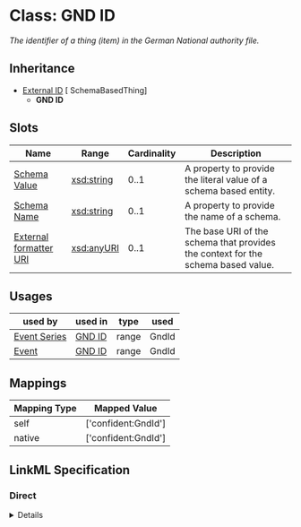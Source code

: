 # Class: GND ID
_The identifier of a thing (item) in the German National authority file._







## Inheritance
* [External ID](ExternalIdentifier.md) [ SchemaBasedThing]
    * **GND ID**



## Slots

| Name | Range | Cardinality | Description  | 
| ---  | --- | --- | --- | 
| [Schema Value](schema_value.md) | [xsd:string](http://www.w3.org/2001/XMLSchema#string) | 0..1 | A property to provide the literal value of a schema based entity.  | 
| [Schema Name](schema_name.md) | [xsd:string](http://www.w3.org/2001/XMLSchema#string) | 0..1 | A property to provide the name of a schema.  | 
| [External formatter URI](schema_base_uri.md) | [xsd:anyURI](http://www.w3.org/2001/XMLSchema#anyURI) | 0..1 | The base URI of the schema that provides the context for the schema based value.  | 


## Usages


| used by | used in | type | used |
| ---  | --- | --- | --- |
| [Event Series](EventSeries.md) | [GND ID](gnd_id.md) | range | GndId |
| [Event](Event.md) | [GND ID](gnd_id.md) | range | GndId |












## Mappings

| Mapping Type | Mapped Value |
| ---  | ---  |
| self | ['confident:GndId'] |
| native | ['confident:GndId'] |


## LinkML Specification

<!-- TODO: investigate https://stackoverflow.com/questions/37606292/how-to-create-tabbed-code-blocks-in-mkdocs-or-sphinx -->

### Direct

<details>
```yaml
name: GndId
description: The identifier of a thing (item) in the German National authority file.
title: GND ID
from_schema: https://raw.githubusercontent.com/TIBHannover/ConfIDent_schema/main/src/linkml/ConfIDent_schema.yaml
is_a: ExternalIdentifier
slot_usage:
  schema_name:
    name: schema_name
    ifabsent: string(GND)
  schema_base_uri:
    name: schema_base_uri
    ifabsent: uri(http://d-nb.info/gnd/)

```
</details>

### Induced

<details>
```yaml
name: GndId
description: The identifier of a thing (item) in the German National authority file.
title: GND ID
from_schema: https://raw.githubusercontent.com/TIBHannover/ConfIDent_schema/main/src/linkml/ConfIDent_schema.yaml
is_a: ExternalIdentifier
slot_usage:
  schema_name:
    name: schema_name
    ifabsent: string(GND)
  schema_base_uri:
    name: schema_base_uri
    ifabsent: uri(http://d-nb.info/gnd/)
attributes:
  schema_value:
    name: schema_value
    description: A property to provide the literal value of a schema based entity.
    title: Schema Value
    from_schema: https://raw.githubusercontent.com/TIBHannover/ConfIDent_schema/main/src/linkml/ConfIDent_schema.yaml
    alias: schema_value
    owner: GndId
    range: string
  schema_name:
    name: schema_name
    description: A property to provide the name of a schema.
    title: Schema Name
    from_schema: https://raw.githubusercontent.com/TIBHannover/ConfIDent_schema/main/src/linkml/ConfIDent_schema.yaml
    ifabsent: string(GND)
    alias: schema_name
    owner: GndId
    range: string
  schema_base_uri:
    name: schema_base_uri
    description: The base URI of the schema that provides the context for the schema
      based value.
    title: External formatter URI
    from_schema: https://raw.githubusercontent.com/TIBHannover/ConfIDent_schema/main/src/linkml/ConfIDent_schema.yaml
    ifabsent: uri(http://d-nb.info/gnd/)
    alias: schema_base_uri
    owner: GndId
    range: uriorcurie

```
</details>